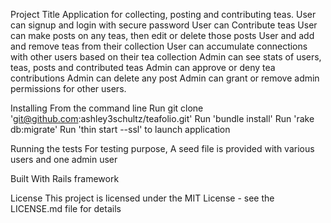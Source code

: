 Project Title
Application for collecting, posting and contributing teas.
  User can signup and login with secure password
  User can Contribute teas
  User can make posts on any teas, then edit or delete those posts
  User and add and remove teas from their collection
  User can accumulate connections with other users based on their tea collection
  Admin can see stats of users, teas, posts and contributed teas
  Admin can approve or deny tea contributions
  Admin can delete any post
  Admin can grant or remove admin permissions for other users.

Installing
From the command line
  Run git clone 'git@github.com:ashley3schultz/teafolio.git'
  Run 'bundle install'
  Run 'rake db:migrate'
  Run 'thin start --ssl' to launch application

Running the tests
For testing purpose, A seed file is provided with various users and one admin user

Built With
Rails framework

License
This project is licensed under the MIT License - see the LICENSE.md file for details
